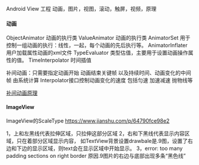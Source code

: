 Android View 工程
动画，图片，视图，滚动，触屏，视频，原理

#### 动画
ObjectAnimator 动画的执行类 ValueAnimator 动画的执行类 AnimatorSet
用于控制一组动画的执行：线性，一起，每个动画的先后执行等。 AnimatorInflater 用户加载属性动画的xml文件 TypeEvaluator
类型估值，主要用于设置动画操作属性的值。 TimeInterpolator 时间插值

补间动画：只需要指定动画开始 动画结束关键帧 以及持续时间、动画变化的中间帧 由系统计算
Interpolator接口控制动画变化的速度 包括匀速 加速减速 抛物线等

[补间动画原理](https://www.jianshu.com/p/62aab211a606)

#### ImageView
ImageView的ScaleType
https://www.jianshu.com/p/64790fce98e2

1，上和左黑线代表拉伸区域，只拉伸这部分区域
2，右和下黑线代表显示内容区域，只在着部分区域显示内容，
如TextView背景设置drawbale是.9图，设置了右边和下边的显示区域，则text会在显示区域中开始显示。
3，error: too many padding sections on right border
原因.9图片的右边与底部出现多条“黑色线”